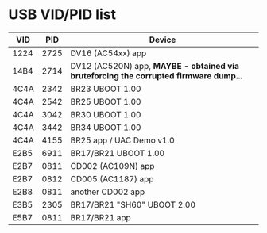 # USB VID/PID list

| VID  | PID  | Device                                 |
|------|------|----------------------------------------|
| 1224 | 2725 | DV16 (AC54xx) app                      |
| 14B4 | 2714 | DV12 (AC520N) app, **MAYBE - obtained via bruteforcing the corrupted firmware dump...** |
| 4C4A | 2342 | BR23 UBOOT 1.00                        |
| 4C4A | 2542 | BR25 UBOOT 1.00                        |
| 4C4A | 3042 | BR30 UBOOT 1.00                        |
| 4C4A | 3442 | BR34 UBOOT 1.00                        |
| 4C4A | 4155 | BR25 app / UAC Demo v1.0               |
| E2B5 | 6911 | BR17/BR21 UBOOT 1.00                   |
| E2B7 | 0811 | CD002 (AC109N) app                     |
| E2B7 | 0812 | CD005 (AC1187) app                     |
| E2B8 | 0811 | another CD002 app                      |
| E3B5 | 2305 | BR17/BR21 "SH60" UBOOT 2.00            |
| E5B7 | 0811 | BR17/BR21 app                          |
